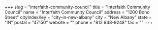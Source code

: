 +++
slug = "interfaith-community-council"
title = "Interfaith Community Council"
name = "Interfaith Community Council"
address = "1200 Bono Street"
cityIndexKey = "city-in-new-albany"
city = "New Albany"
state = "IN"
postal = "47150"
website = ""
phone = "812 948-9248"
fax = ""
+++
